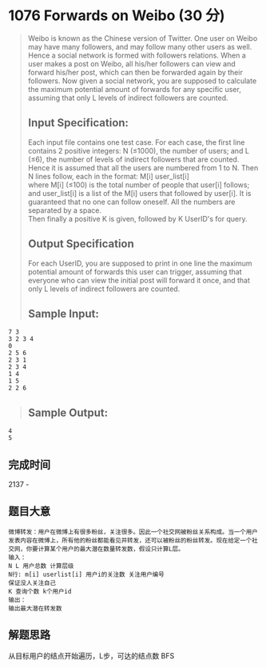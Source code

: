 # 1076 Forwards on Weibo (30 分)  
> Weibo is known as the Chinese version of Twitter. One user on Weibo may have many followers, and may follow many other users as well. Hence a social network is formed with followers relations. When a user makes a post on Weibo, all his/her followers can view and forward his/her post, which can then be forwarded again by their followers. Now given a social network, you are supposed to calculate the maximum potential amount of forwards for any specific user, assuming that only L levels of indirect followers are counted.  
> ## Input Specification:  
> Each input file contains one test case. For each case, the first line contains 2 positive integers: N (≤1000), the number of users; and L (≤6), the number of levels of indirect followers that are counted. Hence it is assumed that all the users are numbered from 1 to N. Then N lines follow, each in the format:
> M[i] user_list[i]  
> where M[i] (≤100) is the total number of people that user[i] follows; and user_list[i] is a list of the M[i] users that followed by user[i]. It is guaranteed that no one can follow oneself. All the numbers are separated by a space.  
> Then finally a positive K is given, followed by K UserID's for query.  
> ## Output Specification  
> For each UserID, you are supposed to print in one line the maximum potential amount of forwards this user can trigger, assuming that everyone who can view the initial post will forward it once, and that only L levels of indirect followers are counted.  
> ## Sample Input:
```
7 3
3 2 3 4
0
2 5 6
2 3 1
2 3 4
1 4
1 5
2 2 6
```
> ## Sample Output:
```
4
5
```
## 完成时间  
2137 - 
## 题目大意
```
微博转发：用户在微博上有很多粉丝，关注很多。因此一个社交网被粉丝关系构成。当一个用户发表内容在微博上，所有他的粉丝都能看见并转发，还可以被粉丝的粉丝转发。现在给定一个社交网，你要计算某个用户的最大潜在数量转发数，假设只计算L层。
输入：
N L 用户总数 计算层级
N行: m[i] userlist[i] 用户i的关注数 关注用户编号
保证没人关注自己
K 查询个数 k个用户id
输出：
输出最大潜在转发数
```
## 解题思路
从目标用户的结点开始遍历，L步，可达的结点数 BFS